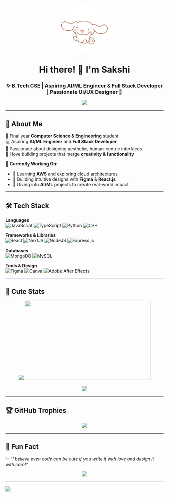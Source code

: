 <p align="center">
  <img src="https://github.com/portgasdyamato/Portfolio/blob/main/public/heh.gif" width="150" height="150" style="border-radius: 50%;" />
</p>

<h1 align="center">Hi there! 🌸 I'm Sakshi</h1>
<h3 align="center">✨ B.Tech CSE | Aspiring AI/ML Engineer & Full Stack Developer | Passionate UI/UX Designer 🎨</h3>

<p align="center">
  <a href="https://pippoportfolio.vercel.app/" target="_blank">
    <img src="https://img.shields.io/badge/My%20Portfolio-ffc0cb?style=for-the-badge&logo=window&logoColor=white" />
  </a>
</p>

---

## 🌷 About Me
🐾 Final year **Computer Science & Engineering** student  
💻 Aspiring **AI/ML Engineer** and **Full Stack Developer**  
🎨 Passionate about designing aesthetic, human-centric interfaces  
🌸 I love building projects that merge **creativity & functionality**  

🚀 **Currently Working On:**  
- 🌱 Learning **AWS** and exploring cloud architectures  
- 🖤 Building intuitive designs with **Figma** & **React.js**  
- 🤖 Diving into **AI/ML** projects to create real-world impact  

---

## 🛠️ Tech Stack

**Languages**  
![JavaScript](https://img.shields.io/badge/javascript-%23F7DF1E.svg?style=for-the-badge&logo=javascript&logoColor=black) 
![TypeScript](https://img.shields.io/badge/typescript-%23007ACC.svg?style=for-the-badge&logo=typescript&logoColor=white) 
![Python](https://img.shields.io/badge/python-3670A0?style=for-the-badge&logo=python&logoColor=ffdd54) 
![C++](https://img.shields.io/badge/c++-%2300599C.svg?style=for-the-badge&logo=c%2B%2B&logoColor=white) 

**Frameworks & Libraries**  
![React](https://img.shields.io/badge/react-%2320232a.svg?style=for-the-badge&logo=react&logoColor=%2361DAFB) 
![NextJS](https://img.shields.io/badge/Next-black?style=for-the-badge&logo=next.js&logoColor=white) 
![NodeJS](https://img.shields.io/badge/node.js-6DA55F?style=for-the-badge&logo=node.js&logoColor=white) 
![Express.js](https://img.shields.io/badge/express.js-%23404d59.svg?style=for-the-badge&logo=express&logoColor=%2361DAFB) 

**Databases**  
![MongoDB](https://img.shields.io/badge/MongoDB-%234ea94b.svg?style=for-the-badge&logo=mongodb&logoColor=white) 
![MySQL](https://img.shields.io/badge/mysql-4479A1.svg?style=for-the-badge&logo=mysql&logoColor=white) 

**Tools & Design**  
![Figma](https://img.shields.io/badge/figma-%23F24E1E.svg?style=for-the-badge&logo=figma&logoColor=white) 
![Canva](https://img.shields.io/badge/Canva-%2300C4CC.svg?style=for-the-badge&logo=Canva&logoColor=white) 
![Adobe After Effects](https://img.shields.io/badge/Adobe%20AE-9999FF?style=for-the-badge&logo=adobeaftereffects&logoColor=white)

---

## 🐾 Cute Stats
<p align="center">
  <img src="https://github-readme-stats.vercel.app/api?username=portgasdyamato&theme=ambient_gradient&hide_border=true&include_all_commits=false&count_private=false" width="400" />
  <img src="https://nirzak-streak-stats.vercel.app/?user=portgasdyamato&theme=ambient_gradient&hide_border=true" width="400"height="252"/>
  <br><br>
  <img src="https://github-readme-stats.vercel.app/api/top-langs/?username=portgasdyamato&theme=ambient_gradient&hide_border=true&include_all_commits=false&count_private=false&layout=compact" width="400"/>
</p>

---

## 🏆 GitHub Trophies
<p align="center">
  <img src="https://github-profile-trophy.vercel.app/?username=portgasdyamato&theme=radical&no-frame=true&no-bg=true&margin-w=4"/>
</p>

---

## 🌸 Fun Fact
✨ *“I believe even code can be cute if you write it with love and design it with care!”*  

<p align="center">
  <img src="https://media.giphy.com/media/USV0ym3bVWQJJmNu3N/giphy.gif" width="150" />
</p>

---

[![](https://visitcount.itsvg.in/api?id=portgasdyamato&icon=6&color=12)](https://github.com/portgasdyamato)



